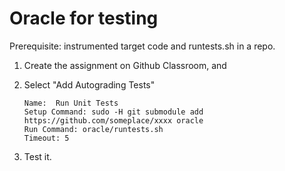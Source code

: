 # Oracle for testing

Prerequisite: instrumented target code and runtests.sh in a repo.

1. Create the assignment on Github Classroom, and

2. Select "Add Autograding Tests"
   ```
   Name:  Run Unit Tests
   Setup Command: sudo -H git submodule add https://github.com/someplace/xxxx oracle
   Run Command: oracle/runtests.sh
   Timeout: 5
   ```

3. Test it.
